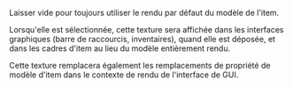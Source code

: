 Laisser vide pour toujours utiliser le rendu par défaut du modèle de l'item.

Lorsqu'elle est sélectionnée, cette texture sera affichée dans les interfaces graphiques (barre de raccourcis, inventaires), quand elle est déposée,
et dans les cadres d'item au lieu du modèle entièrement rendu.

Cette texture remplacera également les remplacements de propriété de modèle d'item dans le contexte de rendu de l'interface
de GUI.